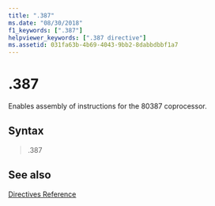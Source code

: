```yaml
---
title: ".387"
ms.date: "08/30/2018"
f1_keywords: [".387"]
helpviewer_keywords: [".387 directive"]
ms.assetid: 031fa63b-4b69-4043-9bb2-8dabbdbbf1a7
---
```

# .387

Enables assembly of instructions for the 80387 coprocessor.

## Syntax

> .387

## See also

[Directives Reference](../../assembler/masm/directives-reference.md)<br/>